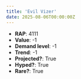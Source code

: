 ```yaml
---
title: 'Evil Vizer'
date: 2025-08-06T00:00:00Z
---
```

- **RAP**: 4111
- **Value**: -1
- **Demand level**: -1
- **Trend**: -1
- **Projected?**: True
- **Hyped?**: True
- **Rare?**: True
